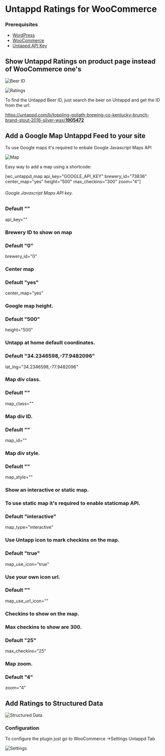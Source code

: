 # Untappd Ratings for WooCommerce

### Prerequisites

* [WordPress](https://wordpress.org)
* [WooCommerce](https://github.com/woocommerce/woocommerce)
* [Untappd API Key](https://untappd.com/api/dashboard)

## Show Untappd Ratings on product page instead of WooCommerce one's

![Beer ID](https://user-images.githubusercontent.com/9787055/211172256-d9a54599-0788-41fb-84bc-f84e1d713e53.png)

![Ratings](https://user-images.githubusercontent.com/9787055/211172305-d12fcbfb-c612-494c-afd9-9566579c5c28.png)

To find the Untappd Beer ID, just search the beer on Untappd and get the ID from the url:

[https://untappd.com/b/toppling-goliath-brewing-co-kentucky-brunch-brand-stout-2016-silver-wax/<b>1905472</b>](https://untappd.com/b/toppling-goliath-brewing-co-kentucky-brunch-brand-stout-2016-silver-wax/1905472)

## Add a Google Map Untappd Feed to your site

To use Google maps it's required to enbale Google Javascript Maps API

![Map](https://user-images.githubusercontent.com/9787055/211171591-c5817264-606e-481e-a12f-d569915e8b5d.png)

Easy way to add a map using a shortcode:

[wc_untappd_map api_key="GOOGLE_API_KEY" brewery_id="73836" center_map="yes" height="500" max_checkins="300" zoom="4"]

###### Google Javascript Maps API key.
### Default ""

api_key=""

### Brewery ID to show on map
### Default "0"

brewery_id="0"

### Center map
### Default "yes"

center_map="yes"

### Google map height.
### Default "500"

height="500"

### Untapp at home default coordinates.
### Default "34.2346598,-77.9482096"

lat_lng="34.2346598,-77.9482096"

### Map div class.
### Default ""

map_class=""

### Map div ID.
### Default ""

map_id=""

### Map div style.
### Default ""

map_style=""

### Show an interactive or static map.
### To use static map it's required to enable staticmap API.
### Default "interactive"

map_type="interactive"

### Use Untapp icon to mark checkins on the map.
### Default "true"

map_use_icon="true"

### Use your own icon url.
### Default ""

map_use_url_icon=""

### Checkins to show on the map.
### Max checkins to show are 300.
### Default "25"

max_checkins="25"

### Map zoom.
### Default "4"

zoom="4"

## Add Ratings to Structured Data

![Structured Data](https://user-images.githubusercontent.com/9787055/211171958-bb889589-d6c8-4747-bf15-45202e1166c4.png)

### Configuration

To configure the plugin just go to WooCommerce ->Settings Untappd Tab

![Settings](https://user-images.githubusercontent.com/9787055/211172102-4ccb1fcb-7342-4aca-97cc-40a9d7bd50dd.png)

